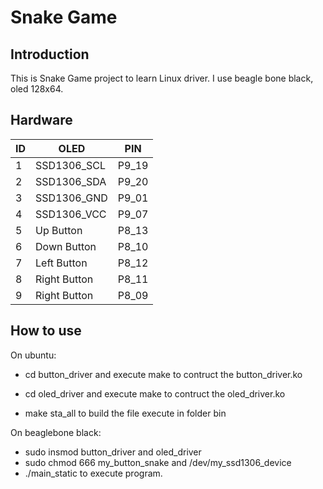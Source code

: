 # Snake Game
## Introduction
This is Snake Game project to learn Linux driver. I use beagle bone black, oled 128x64.

## Hardware 
| ID  | OLED              |   PIN  | 
| --- | ----------------- | ------ | 
| 1   | SSD1306_SCL       | P9_19  | 
| 2   | SSD1306_SDA       | P9_20  | 
| 3   | SSD1306_GND       | P9_01  | 
| 4   | SSD1306_VCC       | P9_07  | 
| 5   | Up Button         | P8_13  | 
| 6   | Down Button       | P8_10  | 
| 7   | Left Button       | P8_12  | 
| 8   | Right Button      | P8_11  | 
| 9   | Right Button      | P8_09  | 

## How to use

On ubuntu:
- cd button_driver and execute make to contruct the button_driver.ko
- cd oled_driver and execute make to contruct the oled_driver.ko

- make sta_all to build the file execute in folder bin 

On beaglebone black:

- sudo insmod button_driver and oled_driver
- sudo chmod 666 my_button_snake and /dev/my_ssd1306_device
- ./main_static to execute program.
